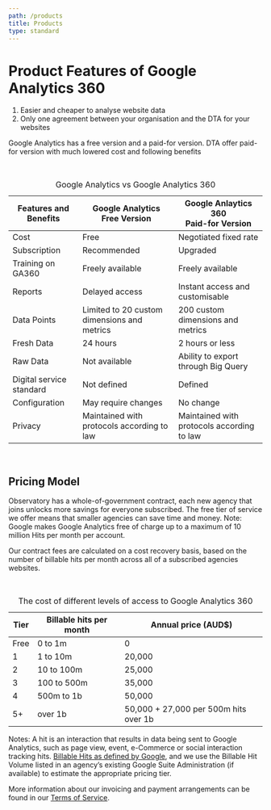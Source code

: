 ```yaml
---
path: /products
title: Products
type: standard
---
```


# Product Features of Google Analytics 360

1. Easier and cheaper to analyse website data
2. Only one agreement between your organisation and the DTA for your websites

Google Analytics has a free version and a paid-for version.
DTA offer paid-for version with much lowered cost and following benefits

<br/>
<div>
    <table class="au-table au-table--striped max-42">
        <caption class="au-table__caption">Google Analytics vs Google Analytics 360</caption>
        <thead class="au-table__head">
        <tr class="au-table__row">
            <th scope="col" class="au-table__header">Features and Benefits</th>
            <th scope="col" class="au-table__header au-table__header">Google Analytics <br/>Free Version</th>
            <th scope="col" class="au-table__header au-table__header">Google Anlaytics 360 <br/>Paid-for Version</th>
        </tr>
        </thead>
        <tbody class="au-table__body">
        <tr class="au-table__row">
            <td class="au-table__cell">Cost</td>
            <td class="au-table__cell au-table__cell">Free</td>
            <td class="au-table__cell au-table__cell">Negotiated fixed rate</td>
        </tr>
        <tr class="au-table__row">
            <td class="au-table__cell">Subscription</td>
            <td class="au-table__cell au-table__cell">Recommended</td>
            <td class="au-table__cell au-table__cell">Upgraded</td>
        </tr>
        <tr class="au-table__row">
            <td class="au-table__cell">Training on GA360</td>
            <td class="au-table__cell au-table__cell">Freely available</td>
            <td class="au-table__cell au-table__cell">Freely available</td>
        </tr>
        <tr class="au-table__row">
            <td class="au-table__cell">Reports</td>
            <td class="au-table__cell au-table__cell">Delayed access</td>
            <td class="au-table__cell au-table__cell">Instant access and customisable</td>
        </tr>
        <tr class="au-table__row">
            <td class="au-table__cell">Data Points</td>
            <td class="au-table__cell au-table__cell">Limited to 20 custom dimensions and metrics</td>
            <td class="au-table__cell au-table__cell">200 custom dimensions and metrics</td>
        </tr>
        <tr class="au-table__row">
            <td class="au-table__cell">Fresh Data</td>
            <td class="au-table__cell au-table__cell">24 hours</td>
            <td class="au-table__cell au-table__cell">2 hours or less</td>
        </tr>
        <tr class="au-table__row">
            <td class="au-table__cell">Raw Data</td>
            <td class="au-table__cell au-table__cell">Not available</td>
            <td class="au-table__cell au-table__cell">Ability to export through Big Query</td>
        </tr>
        <tr class="au-table__row">
            <td class="au-table__cell">Digital service standard</td>
            <td class="au-table__cell au-table__cell">Not defined</td>
            <td class="au-table__cell au-table__cell">Defined</td>
        </tr>
        <tr class="au-table__row">
            <td class="au-table__cell">Configuration</td>
            <td class="au-table__cell au-table__cell">May require changes</td>
            <td class="au-table__cell au-table__cell">No change</td>
        </tr>
        <tr class="au-table__row">
            <td class="au-table__cell">Privacy</td>
            <td class="au-table__cell au-table__cell">Maintained with protocols according to law</td>
            <td class="au-table__cell au-table__cell">Maintained with protocols according to law</td>
        </tr>
        </tbody>
    </table>
</div>
<br/>

## Pricing Model

Observatory has a whole-of-government contract, each new agency that joins unlocks more savings for everyone subscribed. The free tier of service we offer means that smaller agencies can save time and money.
Note: Google makes Google Analytics free of charge up to a maximum of 10 million Hits per month per account.

Our contract fees are calculated on a cost recovery basis, based on the number of billable hits per month across all of a subscribed agencies websites.

<br/>

<div>
    <table class="au-table au-table--striped max-42">
        <caption class="au-table__caption">The cost of different levels of access to Google Analytics 360</caption>
        <thead class="au-table__head">
        <tr class="au-table__row">
            <th scope="col" class="au-table__header">Tier</th>
            <th scope="col" class="au-table__header au-table__header">Billable hits per month</th>
            <th scope="col" class="au-table__header au-table__header">Annual price (AUD$)</th>
        </tr>
        </thead>
        <tbody class="au-table__body">
        <tr class="au-table__row">
            <td class="au-table__cell">Free</td>
            <td class="au-table__cell au-table__cell">0 to 1m</td>
            <td class="au-table__cell au-table__cell">0</td>
        </tr>
        <tr class="au-table__row">
            <td class="au-table__cell">1</td>
            <td class="au-table__cell au-table__cell">1 to 10m</td>
            <td class="au-table__cell au-table__cell">20,000</td>
        </tr>
        <tr class="au-table__row">
            <td class="au-table__cell">2</td>
            <td class="au-table__cell au-table__cell">10 to 100m</td>
            <td class="au-table__cell au-table__cell">25,000</td>
        </tr>
            <tr class="au-table__row">
            <td class="au-table__cell">3</td>
            <td class="au-table__cell au-table__cell">100 to 500m</td>
            <td class="au-table__cell au-table__cell">35,000</td>
        </tr>
            <tr class="au-table__row">
            <td class="au-table__cell">4</td>
            <td class="au-table__cell au-table__cell">500m to 1b</td>
            <td class="au-table__cell au-table__cell">50,000</td>
        </tr>
            <tr class="au-table__row">
            <td class="au-table__cell">5+</td>
            <td class="au-table__cell au-table__cell">over 1b</td>
            <td class="au-table__cell au-table__cell">50,000 + 27,000 per 500m hits over 1b</td>
        </tr>
    </table>
</div>

Notes: A hit is an interaction that results in data being sent to Google Analytics, such as page view, event, e-Commerce or social interaction tracking hits. [Billable Hits as defined by Google](https://support.google.com/analytics/answer/6086082?hl=en), and we use the Billable Hit Volume listed in an agency’s existing Google Suite Administration (if available) to estimate the appropriate pricing tier.

More information about our invoicing and payment arrangements can be found in our [Terms of Service](terms-of-service).
